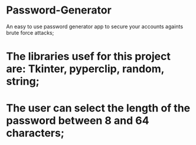 # Password-Generator
An easy to use password generator app to secure your accounts againts brute force attacks;


# The  libraries usef for this project are: Tkinter, pyperclip, random, string;

# The user can select the length of the password between 8 and 64 characters;
